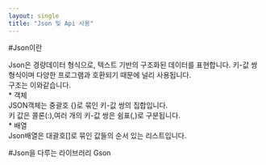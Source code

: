 ```yaml
---
layout: single
title: "Json 및 Api 사용"
---
```


#Json이란
<p style:font-size="14px">Json은 경량데이터 형식으로, 텍스트 기반의 구조화된 데이터를 표현합니다. 키-값 쌍 형식이며 다양한 프로그램과 호환되기 때문에 널리 사용됩니다.<br>
구조는 이와같습니다.<br>
* 객체<br>
JSON객체는 중괄호 {}로 묶인 키-값 쌍의 집합입니다.<br>
키 값은 콜론(:),여러 개의 키-값 쌍은 쉼표(,)로 구분됩니다.<br>
* 배열<br>
Json배열은 대괄호[]로 묶인 값들의 순서 있는 리스트입니다.<br></p>
#Json을 다루는 라이브러리 Gson<br>
<p style:font-size="14px>Gson은 Google에서 개발한 Java 라이브러리로, JSON 데이터와 Java 객체 간의 직렬화 및 역직렬화를 쉽게 처리할 수 있게 해주는 도구입니다. Gson의 주요 특징과 기능은 다음과 같습니다:
* JSON과 Java 객체 간 변환:<br>
 Java 객체를 JSON 문자열로 변환(직렬화)
 JSON 문자열을 Java 객체로 변환(역직렬화)
* 사용 편의성:<br>
복잡한 JSON 처리 로직을 간단하게 구현 가능<br>
별도의 매핑 작업 없이 자동으로 객체와 JSON 간 변환<br>
* 유연성:<br>
커스텀 직렬화/역직렬화 규칙 설정 가능<br>
특정 필드 제외, 이름 변경 등 다양한 옵션 제공<br>
* 성능:
효율적인 JSON 파싱 및 생성 알고리즘 사용<br>
* 타입 안정성:<br>
제네릭을 활용한 타입 안전한 JSON 처리
Gson은 웹 서비스와의 데이터 교환, 설정 파일 처리, 데이터 저장 등 다양한 상황에서 JSON 데이터를 다룰 때 유용하게 사용됩니다. 특히 안드로이드 개발에서 서버와의 통신 시 자주 활용되는 라이브러리입니다</p>
